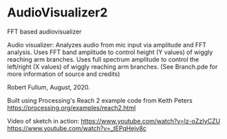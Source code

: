 # AudioVisualizer2
FFT based audiovisualizer

Audio visualizer:
Analyzes audio from mic input via amplitude and FFT analysis.
Uses FFT band amplitude to control height (Y values) of wiggly reaching arm branches.
Uses full spectrum amplitude to control the left/right (X values) of wiggly reaching arm branches.
(See Branch.pde for more information of source and credits)
 
Robert Fullum, August, 2020.

Built using Processing's Reach 2 example code from Keith Peters
https://processing.org/examples/reach2.html

Video of sketch in action:
https://www.youtube.com/watch?v=lz-oZzIyCZU
https://www.youtube.com/watch?v=_tEPqHejv8c
